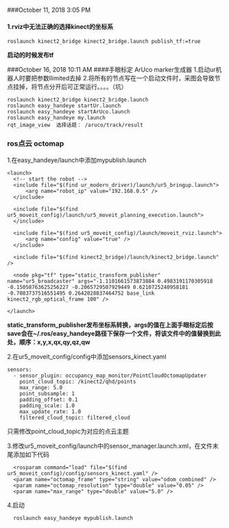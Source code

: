 ###October 11, 2018 3:05 PM

#### 1.rviz中无法正确的选择kinect的坐标系
```
roslaunch kinect2_bridge kinect2_bridge.launch publish_tf:=true
```
**启动的时候发布tf**

###October 16, 2018 10:11 AM
####手眼标定
ArUco marker生成器
1.启动ur机器人时要把参数llimited去掉
2.将所有的节点写在一个启动文件时，采图会导致节点挂掉，将节点分开后可正常运行。。。。（坑）
  ```
  roslaunch kinect2_bridge kinect2_bridge.launch
  roslaunch easy_handeye startUr.launch
  roslaunch easy_handeye startArUco.launch
  roslaunch easy_handeye my.launch
  rqt_image_view  选择话题： /aruco/track/result
  ```

### ros点云 octomap
1.在easy_handeye/launch中添加mypublish.launch
```
<launch>
  <!-- start the robot -->
  <include file="$(find ur_modern_driver)/launch/ur5_bringup.launch">
      <arg name="robot_ip" value="192.168.0.5" />
  </include>

  <include file="$(find ur5_moveit_config)/launch/ur5_moveit_planning_execution.launch">
  </include>
 
  <include file="$(find ur5_moveit_config)/launch/moveit_rviz.launch">
      <arg name="config" value="true" />
  </include>
 
  <include file="$(find kinect2_bridge)/launch/kinect2_bridge.launch" />
 
  <node pkg="tf" type="static_transform_publisher" name="ur5_broadcaster" args="-1.1101661573873884 0.4983191170305918 -0.15058763625256227 -0.2065729507929449 0.6210725240958181 -0.7083737516551495 0.2642028837464752 base_link kinect2_rgb_optical_frame 100" />

</launch>

```
**static_transform_publisher发布坐标系转换，args的值在上面手眼标定后按save会在~/.ros/easy_handeye路径下保存一个文件，将该文件中的值替换到此处，顺序：x,y,x,qx,qy,qz,qw**

2.在ur5_moveit_config/config中添加sensors_kinect.yaml
```
sensors:
  - sensor_plugin: occupancy_map_monitor/PointCloudOctomapUpdater
    point_cloud_topic: /kinect2/qhd/points
    max_range: 5.0
    point_subsample: 1
    padding_offset: 0.1
    padding_scale: 1.0
    max_update_rate: 1.0
    filtered_cloud_topic: filtered_cloud
```
只需修改point_cloud_topic为对应的点云主题

3.修改ur5_moveit_config/launch中的sensor_manager.launch.xml，在文件末尾添加如下代码
```
  <rosparam command="load" file="$(find ur5_moveit_config)/config/sensors_kinect.yaml" />
  <param name="octomap_frame" type="string" value="odom_combined" />
  <param name="octomap_resolution" type="double" value="0.05" />
  <param name="max_range" type="double" value="5.0" />
```
4.启动
```
  roslaunch easy_handeye mypublish.launch
```
